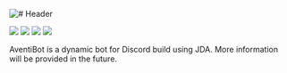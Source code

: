 ![# Header](http://i.imgur.com/cEilUOK.png)

[![](https://img.shields.io/badge/license-AGPL-blue.svg)](https://github.com/dscalzi/AventiBot/blob/master/LICENSE) ![](https://img.shields.io/badge/JDA-3.6.0__354-9158BC.svg) ![](https://img.shields.io/badge/lavaplayer-1.2.60-9158BC.svg) ![](https://img.shields.io/badge/Java-8+-ec2025.svg)

AventiBot is a dynamic bot for Discord build using JDA. More information will be provided in the future.